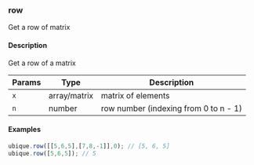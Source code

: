 ### row
Get a row of matrix


#### Description

Get a row of a matrix


|Params|Type|Description
|---------|----|-----------
|`x` | array/matrix | matrix of elements
|`n` | number | row number (indexing from 0 to n - 1)


#### Examples

```js
ubique.row([[5,6,5],[7,8,-1]],0); // [5, 6, 5]
ubique.row([5,6,5]); // 5
```

